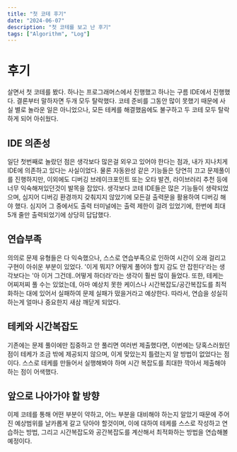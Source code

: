 ```yaml
---
title: "첫 코테 후기"
date: "2024-06-07"
description: "첫 코테를 보고 난 후기"
tags: ["Algorithm", "Log"]
---
```


# 후기
살면서 첫 코테를 봤다. 하나는 프로그래머스에서 진행했고 하나는 구름 IDE에서 진행했다. 결론부터 말하자면 두개 모두 탈락했다. 코테 준비를 그동안 많이 못했기 때문에 사실 별로 놀라운 일은 아니었으나, 모든 테케를 해결했음에도 불구하고 두 코테 모두 탈락하게 되어 아쉬웠다.  

## IDE 의존성
일단 첫번째로 놀랐던 점은 생각보다 많은걸 외우고 있어야 한다는 점과, 내가 지나치게 IDE에 의존하고 있다는 사실이었다. 물론 자동완성 같은 기능들은 당연히 끄고 문제풀이를 진행하지만, 이외에도 디버깅 브레이크포인트 또는 오타 발견, 라이브러리 추천 등에 너무 익숙해져있던것이 발목을 잡았다. 생각보다 코테 IDE들은 많은 기능들이 생략되었으며, 심지어 디버깅 환경까지 갖춰지지 않았기에 모든걸 출력문을 활용하여 디버깅 해야 했다. 심지어 그 중에서도 출력 터미널에는 출력 제한이 걸려 있었기에, 한번에 최대 5개 줄만 출력되었기에 상당히 답답했다.

## 연습부족
의의로 문제 유형들은 다 익숙했으나, 스스로 연습부족으로 인하여 시간이 오래 걸리고 구현이 아쉬운 부분이 있었다. '이게 뭐지? 어떻게 풀어야 할지 감도 안 잡힌다'라는 생각보다는 '아 이거 그건데..어떻게 하더라'라는 생각이 훨씬 많이 들었다. 또한, 테케는 어찌저찌 풀 수는 있었는데, 아마 예상치 못한 케이스나 시간복잡도/공간복잡도를 최적화하는 대에 있어서 실패하여 문제 실패가 떴을거라고 예상한다. 따라서, 연습을 성실히 하는게 얼마나 중요한지 새삼 깨닫게 되었다. 

## 테케와 시간복잡도
기존에는 문제 풀이에만 집중하고 안 풀리면 여러번 제출했다면, 이번에는 당혹스러웠던 점이 테케가 조금 밖에 제공되지 않으며, 이게 맞았는지 틀렸는지 알 방법이 없었다는 점이다. 스스로 테케를 만들어서 실행해봐야 하며 시간 복잡도를 최대한 깍아서 제출해야 하는 점이 어색했다.

## 앞으로 나아가야 할 방향
이제 코테를 통해 어떤 부분이 약하고, 어느 부분을 대비해야 하는지 알았기 때문에 주어진 예상범위를 날카롭게 갈고 닦아야 할것이며, 이에 대하여 테케를 스스로 작성하고 연습하는 방법, 그리고 시간복잡도와 공간복잡도를 계산해서 최적화하는 방법을 연습해볼 예정이다.